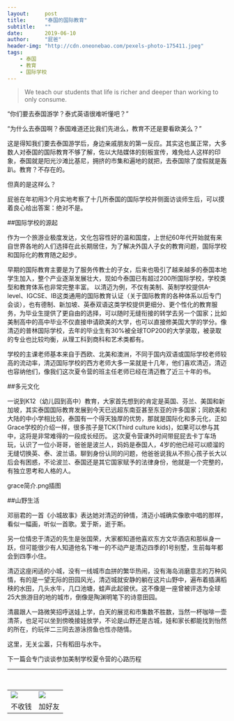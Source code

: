 ```yaml
---
layout:     post
title:      "泰国的国际教育"
subtitle:   ""
date:       2019-06-10
author:     "屁爸"
header-img: "http://cdn.oneonebao.com/pexels-photo-175411.jpeg"
tags:
    - 泰国
    - 教育
    - 国际学校
---
```


>We teach our students that life is richer and deeper than working to only consume.

“你们要去泰国游学？泰式英语很难听懂吧？”

“为什么去泰国啊？泰国难道还比我们先进么，教育不还是要看欧美么？”

这是得知我们要去泰国游学后，身边亲戚朋友的第一反应。其实这也属正常，大多数人对泰国的国际教育不够了解，佐以大陆媒体的刻板宣传，难免给人这样的印象，泰国就是阳光沙滩比基尼，拥挤的市集和遍地的就把，去泰国除了度假就是轰趴。教育？不存在的。

但真的是这样么？

屁爸在年初用3个月实地考察了十几所泰国的国际学校并侧面访谈师生后，可以摸着良心给出答案：绝对不是。

##国际学校的源起

作为一个旅游业极度发达，文化包容性好的温和国度，上世纪60年代开始就有来自世界各地的人们选择在此长期居住，为了解决外国人子女的教育问题，国际学校和国际化的教育随之起步。

早期的国际教育主要是为了服务传教士的子女，后来也吸引了越来越多的泰国本地学生加入，整个产业逐渐发展壮大，现如今泰国已有超过200所国际学校，学校类型和教育体系也非常完整丰富。
以清迈为例，不仅有美制、英制学校提供A-level、IGCSE、IB这类通用的国际教育认证（关于国际教育的各种体系以后专门会谈），也有德制、新加坡、英泰双语这类学校提供更细分、更个性化的教育服务，为毕业生提供了更自由的选择，可以随时无缝衔接的转学去另一个国家；比如美制高中的高中毕业不仅直接申请欧美的大学，也可以直接修美国大学的学分。像清迈的普林国际学校，去年的毕业生有30%被全球TOP200的大学录取，被录取的专业也比较均衡，从理工科到商科和艺术类都有。

学校的主课老师基本来自于西欧、北美和澳洲，不同于国内双语或国际学校老师较高的流动率，清迈国际学校的西方老师大多一呆就是十几年，他们喜欢清迈，清迈也容纳他们，像我们这次夏令营的班主任老师已经在清迈教了近三十年的书。

##多元文化

一说到K12（幼儿园到高中）教育，大家首先想到的肯定是英国、芬兰、美国和新加坡，其实泰国国际教育发展到今天已远超东南亚甚至东亚的许多国家；同欧美和大陆的中小学相比较，泰国有一个得天独厚的优势，那就是国际化和多元化，正如Grace学校的介绍一样，很多孩子是TCK(Third culture kids)，如果可以参与其中，这将是非常难得的一段成长经历。
这次夏令营课外时间带屁屁去卡丁车场玩，认识了一位小哥哥，爸爸是波兰人，妈妈是泰国人，4岁的他已经可以顺溜的无缝切换英、泰、波兰语。聊到身份认同的问题，他爸爸说我从不担心孩子长大以后会有困惑，不论波兰、泰国还是其它国家赋予的法律身份，他就是一个完整的，有独立思考和人格的人。

grace简介.png插图

##山野生活

邓丽君的一首《小城故事》表达她对清迈的钟情，清迈小城确实像歌中唱的那样，看似一幅画，听似一首歌。爱于斯，逝于斯。

另一位情忠于清迈的先生是张国荣，大家都知道他喜欢东方文华酒店和那纵身一跃，但可能很少有人知道他名下唯一的不动产是清迈四季的1号别墅，生前每年都会到四季小住。

清迈这座闲适的小城，没有一线城市血拼的繁华热闹，没有海岛消磨意志的万种风情，有的是一望无际的田园风光，清迈城就安静的躺在这片山野中，遍布着插满稻秧的水田，几头水牛，几口池塘，蛙声此起彼伏。这不像是一座曾被评选为全球25大旅游目的地的城市，倒像是陶渊明笔下的诗意田园。

清晨跟人一路微笑招呼送娃上学，白天的展览和市集数不胜数，当然一杯咖啡一壶清茶，也足可以坐到傍晚接娃放学，不论是山野还是古城，娃和家长都能找到怡然的所在，约玩伴二三同去游泳捞鱼也性亦随情。

这里，无关尘嚣，只有稻田与水牛。


下一篇会专门谈谈参加美制学校夏令营的心路历程









----
<br />
<table border="0">
    <tr border="0">
        <td>
            <img src="http://cdn.oneonebao.com/0%20%2837%29.gif">
        </td>
        <td>
            <img src="http://cdn.oneonebao.com/1490924677.png">
        </td>
    </tr>
    <tr>
        <td style="text-align:center">
            <span>不收钱</span>
        </td>
        <td style="text-align:center">
            <span>加好友</span>
        </td>
    </tr>
</table>
